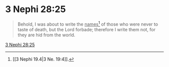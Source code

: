 # 3 Nephi 28:25

> Behold, I was about to write the <u>names</u>[^a] of those who were never to taste of death, but the Lord forbade; therefore I write them not, for they are hid from the world.

[3 Nephi 28:25](https://www.churchofjesuschrist.org/study/scriptures/bofm/3-ne/28?lang=eng&id=p25#p25)


[^a]: [[3 Nephi 19.4|3 Ne. 19:4]].  
